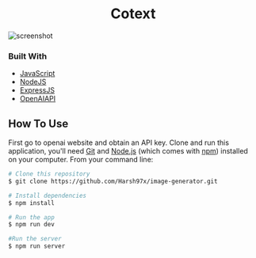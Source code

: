 <!-- Please update value in the {}  -->

<h1 align="center">Cotext</h1>



![screenshot]()


### Built With

- [JavaScript](https://developer.mozilla.org/en-US/docs/Web/JavaScript)
- [NodeJS](https://nodejs.org/en/)
- [ExpressJS](https://expressjs.com/)
- [OpenAIAPI](https://openai.com/api/)

## How To Use

<!-- Example:  -->

First go to openai website and obtain an API key. Clone and run this application, you'll need [Git](https://git-scm.com) and [Node.js](https://nodejs.org/en/download/) (which comes with [npm](http://npmjs.com)) installed on your computer. From your command line:

```bash
# Clone this repository
$ git clone https://github.com/Harsh97x/image-generator.git

# Install dependencies
$ npm install

# Run the app
$ npm run dev

#Run the server
$ npm run server